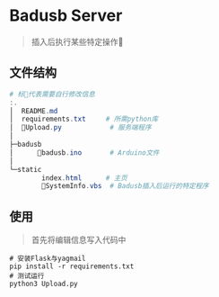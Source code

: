 # Badusb Server

> 插入后执行某些特定操作🍳

## 文件结构

```powershell
# 标🎈代表需要自行修改信息
:.
│  README.md
│  requirements.txt     # 所需python库
│  🎈Upload.py            # 服务端程序
│
├─badusb
│      🎈badusb.ino       # Arduino文件
│
└─static
        index.html      # 主页
        🎈SystemInfo.vbs  # Badusb插入后运行的特定程序

```

## 使用

> 首先将编辑信息写入代码中

```pwoershell
# 安装Flask与yagmail
pip install -r requirements.txt
# 测试运行
python3 Upload.py

```


